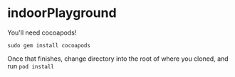 # indoorPlayground

You'll need cocoapods!

`sudo gem install cocoapods`

Once that finishes, change directory into the root of where you cloned, and run `pod install`
